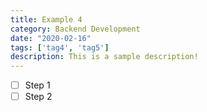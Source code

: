 ```yaml
---
title: Example 4
category: Backend Development
date: "2020-02-16"
tags: ['tag4', 'tag5']
description: This is a sample description!
---
```


- [ ] Step 1
- [ ] Step 2
